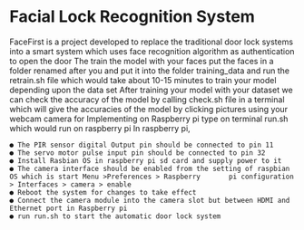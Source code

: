 # Facial Lock Recognition System

FaceFirst is a project developed to replace the traditional door lock systems into a smart system which uses face recognition algorithm as authentication to open the door
The train the model with your faces put the faces in a folder renamed after you and put it into the folder training_data and run the retrain.sh file which would take about 10-15 minutes to train your model depending upon the data set
After training your model with your dataset we can check the accuracy of the model by calling check.sh file in a terminal which will give the accuracies of the model by clicking pictures using your webcam camera
for Implementing on Raspberry pi type on terminal run.sh which would run on raspberry pi
In raspberry pi,

	● The PIR sensor digital Output pin should be connected to pin 11
	● The servo motor pulse input pin should be connected to pin 32
	● Install Rasbian OS in raspberry pi sd card and supply power to it
	● The camera interface should be enabled from the setting of raspbian OS which is start Menu >Preferences > Raspberry 		pi configuration > Interfaces > camera > enable
	● Reboot the system for changes to take effect
	● Connect the camera module into the camera slot but between HDMI and Ethernet port in Raspberry pi
	● run run.sh to start the automatic door lock system

